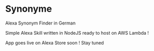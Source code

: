 # Synonyme
Alexa Synonym Finder in German 

Simple Alexa Skill written in NodeJS ready to host on AWS Lambda ! 

App goes live on Alexa Store soon ! Stay tuned
